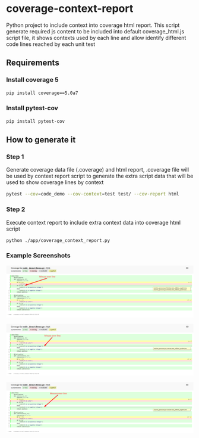 # coverage-context-report
Python project to include context into coverage html report.
This script generate required js content to be included into default coverage_html.js script file, it shows contexts used by each line and allow identify different code lines reached by each unit test

## Requirements
### Install coverage 5
```sh
pip install coverage==5.0a7
```

### Install pytest-cov
```sh
pip install pytest-cov
```

## How to generate it

### Step 1
Generate coverage data file (.coverage) and html report, .coverage file will be used by context report script to generate the extra script data that will be used to show coverage lines by context
```sh
pytest --cov=code_demo --cov-context=test test/ --cov-report html
```

### Step 2
Execute context report to include extra context data into coverage html script
```sh
python ./app/coverage_context_report.py
```

### Example Screenshots

![](./images/coverage_context_01.png)

![](./images/coverage_context_02.png)

![](./images/coverage_context_03.png)